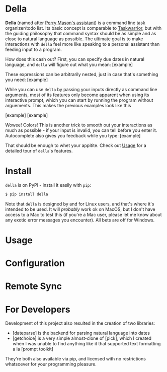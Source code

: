 # Della

**Della** (named after [Perry Mason's assistant](https://en.wikipedia.org/wiki/Della_Street)) is a command line task organizer/todo list. Its basic concept is comparable to [Taskwarrior](https://taskwarrior.org/), but with the guiding philosophy that command syntax should be as simple and as close to natural language as possible. The ultimate goal is to make interactions with `della` feel more like speaking to a personal assistant than feeding input to a program.

How does this cash out? First, you can specify due dates in natural language, and `della` will figure out what you mean: 
[example]

These expressions can be arbitrarily nested, just in case that's something you need:
[example]


While you can use `della` by passing your inputs directly as command line arguments, most of its features only become apparent when using its interactive prompt, which you can start by running the program without arguements. This makes the previous examples look like this

[example]
[example]

Wowee! Colors!  This is another trick to smooth out your interactions as much as possible - if your input is invalid, you can tell before you enter it. Autocomplete also gives you feedback while you type:
[example]

That should be enough to whet your appitite. Check out [Usage](#Usage) for a detailed tour of `della`'s features.

# Install

`della` is on PyPI - install it easily with `pip`: 
```bash
$ pip install della
```

Note that `della` is designed by and for Linux users, and that's where it's intended to be used. It will *probably* work ok on MacOS, but I don't have access to a Mac to test this (if you're a Mac user, please let me know about any exotic error messages you encounter). All bets are off for Windows. 

# Usage


# Configuration


# Remote Sync

# For Developers 
Development of this project also resulted in the creation of two libraries:

  - [dateparse] is the backend for parsing natural language into dates  
  - [getchoice] is a very simple almost-clone of [pick], which I created when I was unable to find anything like it that supported text formatting a la [prompt toolkit]

They're both also available via pip, and licensed with no restrictions whatsoever for your programming pleasure. 




